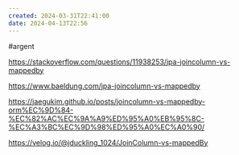 ```yaml
---
created: 2024-03-31T22:41:00
date: 2024-04-13T22:56
---
```

#argent 

https://stackoverflow.com/questions/11938253/jpa-joincolumn-vs-mappedby

https://www.baeldung.com/jpa-joincolumn-vs-mappedby

https://jaegukim.github.io/posts/joincolumn-vs-mappedby-orm%EC%9D%84-%EC%82%AC%EC%9A%A9%ED%95%A0%EB%95%8C-%EC%A3%BC%EC%9D%98%ED%95%A0%EC%A0%90/

https://velog.io/@jduckling_1024/JoinColumn-vs-mappedBy